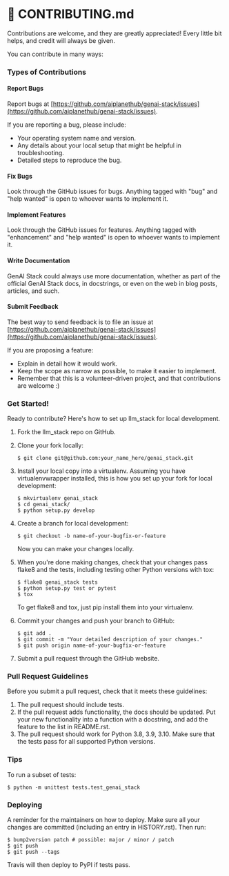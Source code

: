 # 🧑 CONTRIBUTING.md

Contributions are welcome, and they are greatly appreciated! Every little bit helps, and credit will always be given.

You can contribute in many ways:

### Types of Contributions

#### Report Bugs

Report bugs at [https://github.com/aiplanethub/genai-stack/issues](https://github.com/aiplanethub/genai-stack/issues).

If you are reporting a bug, please include:

* Your operating system name and version.
* Any details about your local setup that might be helpful in troubleshooting.
* Detailed steps to reproduce the bug.

#### Fix Bugs

Look through the GitHub issues for bugs. Anything tagged with "bug" and "help wanted" is open to whoever wants to implement it.

#### Implement Features

Look through the GitHub issues for features. Anything tagged with "enhancement" and "help wanted" is open to whoever wants to implement it.

#### Write Documentation

GenAI Stack could always use more documentation, whether as part of the official GenAI Stack docs, in docstrings, or even on the web in blog posts, articles, and such.

#### Submit Feedback

The best way to send feedback is to file an issue at [https://github.com/aiplanethub/genai-stack/issues](https://github.com/aiplanethub/genai-stack/issues).

If you are proposing a feature:

* Explain in detail how it would work.
* Keep the scope as narrow as possible, to make it easier to implement.
* Remember that this is a volunteer-driven project, and that contributions are welcome :)

### Get Started!

Ready to contribute? Here's how to set up llm\_stack for local development.

1. Fork the llm\_stack repo on GitHub.
2.  Clone your fork locally:

    ```
    $ git clone git@github.com:your_name_here/genai_stack.git
    ```
3.  Install your local copy into a virtualenv. Assuming you have virtualenvwrapper installed, this is how you set up your fork for local development:

    ```
    $ mkvirtualenv genai_stack
    $ cd genai_stack/
    $ python setup.py develop
    ```
4.  Create a branch for local development:

    ```
    $ git checkout -b name-of-your-bugfix-or-feature
    ```

    Now you can make your changes locally.
5.  When you're done making changes, check that your changes pass flake8 and the tests, including testing other Python versions with tox:

    ```
    $ flake8 genai_stack tests
    $ python setup.py test or pytest
    $ tox
    ```

    To get flake8 and tox, just pip install them into your virtualenv.
6.  Commit your changes and push your branch to GitHub:

    ```
    $ git add .
    $ git commit -m "Your detailed description of your changes."
    $ git push origin name-of-your-bugfix-or-feature
    ```
7. Submit a pull request through the GitHub website.

### Pull Request Guidelines

Before you submit a pull request, check that it meets these guidelines:

1. The pull request should include tests.
2. If the pull request adds functionality, the docs should be updated. Put your new functionality into a function with a docstring, and add the feature to the list in README.rst.
3. The pull request should work for Python 3.8, 3.9, 3.10. Make sure that the tests pass for all supported Python versions.

### Tips

To run a subset of tests:

```
$ python -m unittest tests.test_genai_stack
```

### Deploying

A reminder for the maintainers on how to deploy. Make sure all your changes are committed (including an entry in HISTORY.rst). Then run:

```
$ bump2version patch # possible: major / minor / patch
$ git push
$ git push --tags
```

Travis will then deploy to PyPI if tests pass.

